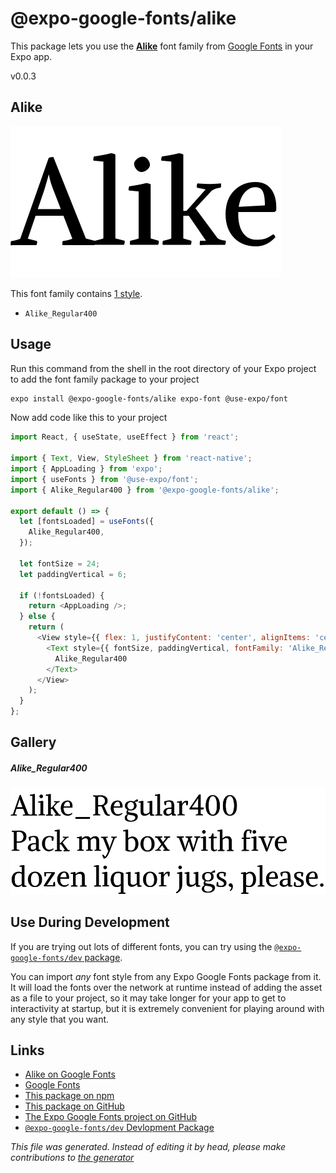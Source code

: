 # @expo-google-fonts/alike

This package lets you use the [**Alike**](https://fonts.google.com/specimen/Alike) font family from [Google Fonts](https://fonts.google.com/) in your Expo app.

v0.0.3

## Alike

![Alike](./font-family.png)

This font family contains [1 style](#gallery).

- `Alike_Regular400`

## Usage

Run this command from the shell in the root directory of your Expo project to add the font family package to your project
```sh
expo install @expo-google-fonts/alike expo-font @use-expo/font
```

Now add code like this to your project
```js
import React, { useState, useEffect } from 'react';

import { Text, View, StyleSheet } from 'react-native';
import { AppLoading } from 'expo';
import { useFonts } from '@use-expo/font';
import { Alike_Regular400 } from '@expo-google-fonts/alike';

export default () => {
  let [fontsLoaded] = useFonts({
    Alike_Regular400,
  });

  let fontSize = 24;
  let paddingVertical = 6;

  if (!fontsLoaded) {
    return <AppLoading />;
  } else {
    return (
      <View style={{ flex: 1, justifyContent: 'center', alignItems: 'center' }}>
        <Text style={{ fontSize, paddingVertical, fontFamily: 'Alike_Regular400' }}>
          Alike_Regular400
        </Text>
      </View>
    );
  }
};

```

## Gallery

##### Alike_Regular400
![Alike_Regular400](./b9683edf916072397bd15b9b312ff78533f85b4ac5598b5867733fb5670ed534.ttf.png)


## Use During Development

If you are trying out lots of different fonts, you can try using the [`@expo-google-fonts/dev` package](https://github.com/expo/google-fonts/tree/master/font-packages/dev#readme).

You can import *any* font style from any Expo Google Fonts package from it. It will load the fonts
over the network at runtime instead of adding the asset as a file to your project, so it may take longer
for your app to get to interactivity at startup, but it is extremely convenient
for playing around with any style that you want.

## Links

- [Alike on Google Fonts](https://fonts.google.com/specimen/Alike)
- [Google Fonts](https://fonts.google.com/)
- [This package on npm](https://www.npmjs.com/package/@expo-google-fonts/alike)
- [This package on GitHub](https://github.com/expo/google-fonts/tree/master/font-packages/alike)
- [The Expo Google Fonts project on GitHub](https://github.com/expo/google-fonts)
- [`@expo-google-fonts/dev` Devlopment Package](https://github.com/expo/google-fonts/tree/master/font-packages/dev)


*This file was generated. Instead of editing it by head, please make contributions to [the generator](https://github.com/expo/google-fonts/tree/master/packages/generator)*
